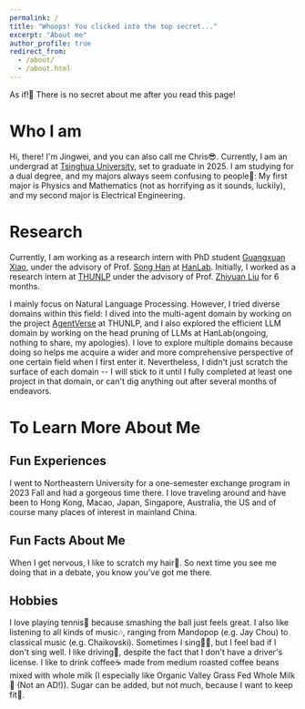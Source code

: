 ```yaml
---
permalink: /
title: "Whoops! You clicked into the top secret..."
excerpt: "About me"
author_profile: true
redirect_from: 
  - /about/
  - /about.html
---
```


As if!🤗 There is no secret about me after you read this page!

Who I am
=====

Hi, there! I'm Jingwei, and you can also call me Chris😎. Currently, I am an undergrad at [Tsinghua University](https://www.tsinghua.edu.cn/en/), set to graduate in 2025. I am studying for a dual degree, and my majors always seem confusing to people🤣: My first major is Physics and Mathematics (not as horrifying as it sounds, luckily), and my second major is Electrical Engineering.

Research
=====

Currently, I am working as a research intern with PhD student [Guangxuan Xiao](https://guangxuanx.com/), under the advisory of Prof. [Song Han](https://hanlab.mit.edu/songhan) at [HanLab](https://hanlab.mit.edu/). Initially, I worked as a research intern at [THUNLP](https://github.com/thunlp) under the advisory of Prof. [Zhiyuan Liu](https://nlp.csai.tsinghua.edu.cn/~lzy/) for 6 months.

I mainly focus on Natural Language Processing. However, I tried diverse domains within this field: I dived into the multi-agent domain by working on the project [AgentVerse](https://arxiv.org/abs/2308.10848) at THUNLP, and I also explored the efficient LLM domain by working on the head pruning of LLMs at HanLab(ongoing, nothing to share, my apologies). I love to explore multiple domains because doing so helps me acquire a wider and more comprehensive perspective of one certain field when I first enter it. Nevertheless, I didn't just scratch the surface of each domain -- I will stick to it until I fully completed at least one project in that domain, or can't dig anything out after several months of endeavors.

To Learn More About Me
======

Fun Experiences
------

I went to Northeastern University for a one-semester exchange program in 2023 Fall and had a gorgeous time there. I love traveling around and have been to Hong Kong, Macao, Japan, Singapore, Australia, the US and of course many places of interest in mainland China.

Fun Facts About Me
------

When I get nervous, I like to scratch my hair😬. So next time you see me doing that in a debate, you know you've got me there.

Hobbies
------

I love playing tennis🎾 because smashing the ball just feels great. I also like listening to all kinds of music🎶, ranging from Mandopop (e.g. Jay Chou) to classical music (e.g. Chaikovski). Sometimes I sing👨‍🎤, but I feel bad if I don't sing well. I like driving🚗, despite the fact that I don't have a driver's license. I like to drink coffee☕ made from medium roasted coffee beans mixed with whole milk (I especially like Organic Valley Grass Fed Whole Milk🐄 (Not an AD!)). Sugar can be added, but not much, because I want to keep fit💪.